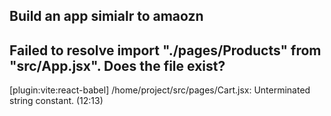 Build an app simialr to amaozn
 ------------------------------------ 
Failed to resolve import "./pages/Products" from "src/App.jsx". Does the file exist?
 ------------------------------------ 
[plugin:vite:react-babel] /home/project/src/pages/Cart.jsx: Unterminated string constant. (12:13)
